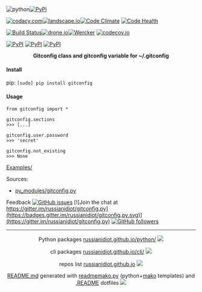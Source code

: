 ![python](https://img.shields.io/badge/language-python-blue.svg)[![PyPI](https://img.shields.io/pypi/pyversions/gitconfig.svg)](https://pypi.python.org/pypi/gitconfig)

[![codacy.com](https://img.shields.io/codacy/49fed644fc554455896509e21bce35a2.svg)](https://www.codacy.com/app/russianidiot-github/gitconfig-py/dashboard)[![landscape.io](https://landscape.io/github/russianidiot/gitconfig.py/master/landscape.svg?style=flat)](https://landscape.io/github/russianidiot/gitconfig.py/master)[![Code Climate](https://img.shields.io/codeclimate/github/russianidiot/gitconfig.py.svg)](https://codeclimate.com/github/russianidiot/gitconfig.py)
[![Code Health](https://scrutinizer-ci.com/g/russianidiot/gitconfig.py/badges/quality-score.png?b=master)](https://scrutinizer-ci.com/g/russianidiot/gitconfig.py)

[![Build Status](https://travis-ci.org/russianidiot/gitconfig.py.svg?branch=master)](https://travis-ci.org/russianidiot/gitconfig.py)[![drone.io](https://drone.io/github.com/russianidiot/gitconfig.py/status.png)](https://drone.io/github.com/russianidiot/gitconfig.py)[![Wercker](https://app.wercker.com/status/6701d8ad895b107580ba23523aaa414f/s/master)](https://app.wercker.com/#applications/570a927fa67d5d650b045572/)
[![codecov.io](https://codecov.io/github/russianidiot/gitconfig.py/coverage.svg?branch=master)](https://codecov.io/github/russianidiot/gitconfig.py?branch=master)

[![PyPI](https://img.shields.io/pypi/v/gitconfig.svg)](https://pypi.python.org/pypi/gitconfig)
[![PyPI](https://img.shields.io/pypi/dm/gitconfig.svg)](https://pypi.python.org/pypi/gitconfig)
[![PyPI](https://img.shields.io/pypi/dd/gitconfig.svg)](https://pypi.python.org/pypi/gitconfig)

<p align="center">
    <b>Gitconfig class and gitconfig variable for ~/.gitconfig</b>
</p>

#### Install

pip: 
`[sudo] pip install gitconfig`

#### Usage
```
from gitconfig import *

gitconfig.sections
>>> [...]

gitconfig.user.password
>>> 'secret'

gitconfig.not_existing
>>> None
```

[Examples/](https://github.com/russianidiot/gitconfig.py/tree/master/Examples)

Sources:
*	[py_modules/gitconfig.py](https://github.com/russianidiot/gitconfig.py/blob/master/py_modules/gitconfig.py)

Feedback
[![GitHub issues](https://img.shields.io/github/issues/russianidiot/gitconfig.py.svg)](https://github.com/russianidiot/gitconfig.py/issues)
[![Join the chat at https://gitter.im/russianidiot/gitconfig.py](https://badges.gitter.im/russianidiot/gitconfig.py.svg)](https://gitter.im/russianidiot/gitconfig.py)
[![GitHub followers](https://img.shields.io/github/followers/russianidiot.svg?style=social&label=Follow)](https://github.com/russianidiot)

* * *

<p align="center">
	Python packages <a href="http://russianidiot.github.io/python/">russianidiot.github.io/python/</a>
	<img src="http://russianidiot.github.io/images/python/16.png" />
</p>
<p align="center">
	cli packages <a href="http://russianidiot.github.io/python/">russianidiot.github.io/cli/</a>
<img src="http://russianidiot.github.io/images/cli/16.png" />
</p>

<p align="center">
	repos list <a href="http://russianidiot.github.io/">russianidiot.github.io</a> <img src="http://russianidiot.github.io/images/star/16.png" />
</p>

<p align="center">
	<a href="https://raw.githubusercontent.com/russianidiot/gitconfig.py/master/README.md">README.md</a> generated with <a href="https://github.com/russianidiot/readme-mako.py">readmemako.py</a> (python+<a href="http://www.makotemplates.org/">mako</a> templates) and <a href="https://github.com/russianidiot-dotfiles/.README">.README</a> dotfiles 
<img src="http://russianidiot.github.io/images/book/16.png">
</p>
